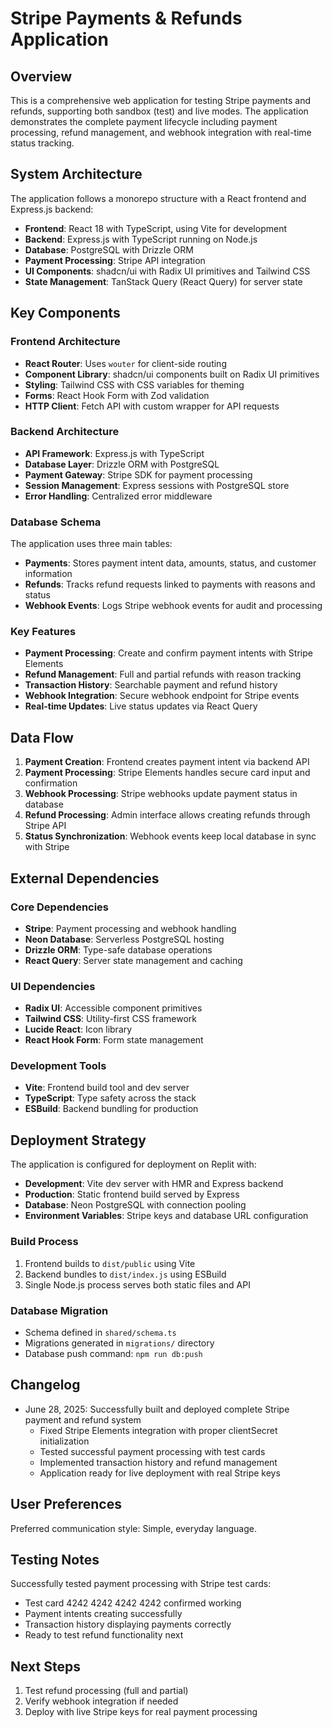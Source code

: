 # Stripe Payments & Refunds Application

## Overview

This is a comprehensive web application for testing Stripe payments and refunds, supporting both sandbox (test) and live modes. The application demonstrates the complete payment lifecycle including payment processing, refund management, and webhook integration with real-time status tracking.

## System Architecture

The application follows a monorepo structure with a React frontend and Express.js backend:

- **Frontend**: React 18 with TypeScript, using Vite for development
- **Backend**: Express.js with TypeScript running on Node.js
- **Database**: PostgreSQL with Drizzle ORM
- **Payment Processing**: Stripe API integration
- **UI Components**: shadcn/ui with Radix UI primitives and Tailwind CSS
- **State Management**: TanStack Query (React Query) for server state

## Key Components

### Frontend Architecture
- **React Router**: Uses `wouter` for client-side routing
- **Component Library**: shadcn/ui components built on Radix UI primitives
- **Styling**: Tailwind CSS with CSS variables for theming
- **Forms**: React Hook Form with Zod validation
- **HTTP Client**: Fetch API with custom wrapper for API requests

### Backend Architecture
- **API Framework**: Express.js with TypeScript
- **Database Layer**: Drizzle ORM with PostgreSQL
- **Payment Gateway**: Stripe SDK for payment processing
- **Session Management**: Express sessions with PostgreSQL store
- **Error Handling**: Centralized error middleware

### Database Schema
The application uses three main tables:
- **Payments**: Stores payment intent data, amounts, status, and customer information
- **Refunds**: Tracks refund requests linked to payments with reasons and status
- **Webhook Events**: Logs Stripe webhook events for audit and processing

### Key Features
- **Payment Processing**: Create and confirm payment intents with Stripe Elements
- **Refund Management**: Full and partial refunds with reason tracking
- **Transaction History**: Searchable payment and refund history
- **Webhook Integration**: Secure webhook endpoint for Stripe events
- **Real-time Updates**: Live status updates via React Query

## Data Flow

1. **Payment Creation**: Frontend creates payment intent via backend API
2. **Payment Processing**: Stripe Elements handles secure card input and confirmation
3. **Webhook Processing**: Stripe webhooks update payment status in database
4. **Refund Processing**: Admin interface allows creating refunds through Stripe API
5. **Status Synchronization**: Webhook events keep local database in sync with Stripe

## External Dependencies

### Core Dependencies
- **Stripe**: Payment processing and webhook handling
- **Neon Database**: Serverless PostgreSQL hosting
- **Drizzle ORM**: Type-safe database operations
- **React Query**: Server state management and caching

### UI Dependencies
- **Radix UI**: Accessible component primitives
- **Tailwind CSS**: Utility-first CSS framework
- **Lucide React**: Icon library
- **React Hook Form**: Form state management

### Development Tools
- **Vite**: Frontend build tool and dev server
- **TypeScript**: Type safety across the stack
- **ESBuild**: Backend bundling for production

## Deployment Strategy

The application is configured for deployment on Replit with:
- **Development**: Vite dev server with HMR and Express backend
- **Production**: Static frontend build served by Express
- **Database**: Neon PostgreSQL with connection pooling
- **Environment Variables**: Stripe keys and database URL configuration

### Build Process
1. Frontend builds to `dist/public` using Vite
2. Backend bundles to `dist/index.js` using ESBuild
3. Single Node.js process serves both static files and API

### Database Migration
- Schema defined in `shared/schema.ts`
- Migrations generated in `migrations/` directory
- Database push command: `npm run db:push`

## Changelog
- June 28, 2025: Successfully built and deployed complete Stripe payment and refund system
  - Fixed Stripe Elements integration with proper clientSecret initialization
  - Tested successful payment processing with test cards
  - Implemented transaction history and refund management
  - Application ready for live deployment with real Stripe keys

## User Preferences

Preferred communication style: Simple, everyday language.

## Testing Notes

Successfully tested payment processing with Stripe test cards:
- Test card 4242 4242 4242 4242 confirmed working
- Payment intents creating successfully  
- Transaction history displaying payments correctly
- Ready to test refund functionality next

## Next Steps

1. Test refund processing (full and partial)
2. Verify webhook integration if needed
3. Deploy with live Stripe keys for real payment processing
